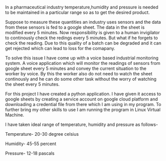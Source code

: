 In a pharmaceutical industry temperature,humidity and pressure is needed to be maintained in a particular range so as to get the desired product.

Suppose to measure these quantities an industry uses sensors and the data from these sensors is fed to a google sheet.
The data in the sheet is modified every 5 minutes.
Now responsibility is given to a human invigilator to continously check the redings every 5 minutes. 
But what if he forgets to check the reading. Due to this quality of a batch can be degraded and it can get rejected which can lead to loss for the comapany.

To solve this issue I have come up with a voice based industrial monitoring system. A voice application which will monitor the readings
of sensors from google sheet every 5 minutes and convey the current situation to the worker by voice.
By this the worker also do not need to watch the sheet continously and he can do some other task without the worry of watching the sheet 
every 5 minutes.

For this project I have created a python application. I have given it access to google sheets by creating a service account on google cloud platform
and downloading a credential file from there which I am using in my program.
To further bring my other skills to use I am running the program in Linux Virtual Machine.

I have taken ideal range of temperature, humidity and pressure as follows-

Temperature- 20-30 degree celsius

Humidity-    45-55 percent

Pressure-    12-18 pascals

